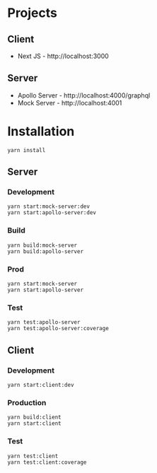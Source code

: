 # Projects

## Client

- Next JS - http://localhost:3000

## Server

- Apollo Server - http://localhost:4000/graphql
- Mock Server - http://localhost:4001

# Installation

```
yarn install
```

## Server

### Development

```
yarn start:mock-server:dev
yarn start:apollo-server:dev
```

### Build

```
yarn build:mock-server
yarn build:apollo-server
```

### Prod

```
yarn start:mock-server
yarn start:apollo-server
```

### Test

```
yarn test:apollo-server
yarn test:apollo-server:coverage
```

## Client

### Development

```
yarn start:client:dev
```

### Production

```
yarn build:client
yarn start:client
```

### Test

```
yarn test:client
yarn test:client:coverage
```
